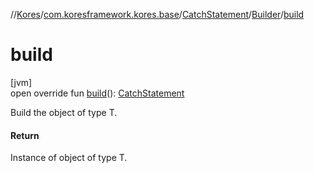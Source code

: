 //[Kores](../../../../index.md)/[com.koresframework.kores.base](../../index.md)/[CatchStatement](../index.md)/[Builder](index.md)/[build](build.md)

# build

[jvm]\
open override fun [build](build.md)(): [CatchStatement](../index.md)

Build the object of type T.

#### Return

Instance of object of type T.
